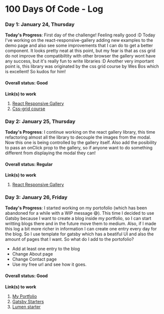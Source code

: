 # 100 Days Of Code - Log

### Day 1: January 24, Thursday

**Today's Progress**: First day of the challenge! Feeling really good :D Today I've working on the react-responsive-gallery adding new examples to the demo page and also see some improvements that I can do to get a better component. It looks pretty neat at this point, but my fear is that as css grid do not improve the compatibiltity with other browser the gallery wont have any success, but it's really fun to write libraries :D
Another very important point is, this library was originated by the css grid course by Wes Bos which is excellent! So kudos for him!

#### Overall status: Good

**Link(s) to work**
1. [React Responsive Gallery](https://github.com/EmaSuriano/responsive-react-gallery)
2. [Css-grid course](https://cssgrid.io/)


### Day 2: January 25, Thursday

**Today's Progress**: I continue working on the react gallery library, this time refactoring almost all the library to decouple the images from the modal. Now this one is being controlled by the gallery itself. Also add the posibility to pass an onClick prop to the gallery, so if anyone want to do something different from displaying the modal they can!

#### Overall status: Regular

**Link(s) to work**
1. [React Responsive Gallery](https://github.com/EmaSuriano/responsive-react-gallery)


### Day 3: January 26, Friday

**Today's Progress**: I started working on my portofolio (which has been abandoned for a while with a WIP message 😅). This time I decided to use Gatsby because I want to create a blog inside my portfolio, so I can start writting blogs there and in the future move them to medium. Also, if I made this log a bit more richer in information I can create one entry every day for the blog. So I use template for gatsby which has a beatiful UI and also the amount of pages that I want. So what do I add to the portofolio?
- Add at least one entry to the blog
- Change About page
- Change Contact page
- Use my free url and see how it goes.

#### Overall status: Good

**Link(s) to work**
1. [My Portfolio](https://github.com/EmaSuriano/emasuriano.github.io)
2. [Gatsby Starters](https://www.gatsbyjs.org/docs/gatsby-starters/)
3. [Lumen starter](https://github.com/alxshelepenok/gatsby-starter-lumen)

